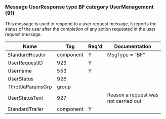 ### Message UserResponse type BF category UserManagement (91)

This message is used to respond to a user request message, it reports the status of the user after the completion of any action requested in the user request message.

| Name              | Tag       | Req'd | Documentation                        |
|-------------------|-----------|----------|--------------------------------------|
| StandardHeader    | component |   Y   | MsgType = "BF"                       |
| UserRequestID     | 923       |   Y   |                                      |
| Username          | 553       |   Y   |                                      |
| UserStatus        | 926       |       |                                      |
| ThrottleParamsGrp | group     |       |                                      |
| UserStatusText    | 927       |       | Reason a request was not carried out |
| StandardTrailer   | component |   Y   |                                      |

